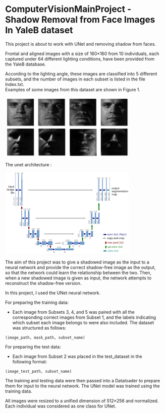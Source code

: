 # ComputerVisionMainProject - Shadow Removal from Face Images In YaleB dataset

This project is about to work with UNet and removing shadow from faces.

Frontal and aligned images with a size of 160×160 from 10 individuals, each captured under 64 different lighting conditions, have been provided from the YaleB database.

According to the lighting angle, these images are classified into 5 different subsets, and the number of images in each subset is listed in the file Index.txt.</br>
Examples of some images from this dataset are shown in Figure 1. </br>

<img src="assets/image.png" width="400"/>


The unet architecture : 

<img src="assets/u-net-architecture.png" width="400"/>

The aim of this project was to give a shadowed image as the input to a neural network and provide the correct shadow-free image as the output, so that the network could learn the relationship between the two. Then, when a new shadowed image is given as input, the network attempts to reconstruct the shadow-free version.

In this project, I used the UNet neural network.

For preparing the training data:

- Each image from Subsets 3, 4, and 5 was paired with all the corresponding correct images from Subset 1, and the labels indicating which subset each image belongs to were also included. The dataset was structured as follows:

```
(image_path, mask_path, subset_name)
```
For preparing the test data:

- Each image from Subset 2 was placed in the test_dataset in the following format:

```
(image_test_path, subset_name)
```
The training and testing data were then passed into a Dataloader to prepare them for input to the neural network. The UNet model was trained using the training data.

All images were resized to a unified dimension of 512×256 and normalized. Each individual was considered as one class for UNet.

